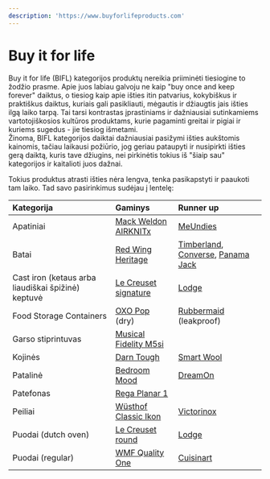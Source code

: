 ```yaml
---
description: 'https://www.buyforlifeproducts.com'
---
```


# Buy it for life

Buy it for life \(BIFL\) kategorijos produktų nereikia priiminėti tiesiogine to žodžio prasme. Apie juos labiau galvoju ne kaip "buy once and keep forever" daiktus, o tiesiog kaip apie išties itin patvarius, kokybiškus ir praktiškus daiktus, kuriais gali pasikliauti, mėgautis ir džiaugtis jais išties ilgą laiko tarpą. Tai tarsi kontrastas įprastiniams ir dažniausiai sutinkamiems vartotojiškosios kultūros produktams, kurie pagaminti greitai ir pigiai ir kuriems sugedus - jie tiesiog išmetami.   
Žinoma, BIFL kategorijos daiktai dažniausiai pasižymi išties aukštomis kainomis, tačiau laikausi požiūrio, jog geriau pataupyti ir nusipirkti išties gerą daiktą, kuris tave džiugins, nei pirkinėtis tokius iš "šiaip sau" kategorijos ir kaitalioti juos dažnai.

Tokius produktus atrasti išties nėra lengva, tenka pasikapstyti ir paaukoti tam laiko. Tad savo pasirinkimus sudėjau į lentelę:

| Kategorija | Gaminys | Runner up |
| :--- | :--- | :--- |
| Apatiniai | [Mack Weldon AIRKNITx](https://mackweldon.com/collections/boxer-briefs/products/3-pack-airknitx-boxer-briefs) | [MeUndies](https://www.meundies.com/products/boxer-brief) |
| Batai | [Red Wing Heritage](https://www.redwingheritage.eu/eu/EUR/footwear) | [Timberland](https://www.timberland.co.uk/shop/en/tbl-uk/men-footwear), [Converse](https://www.converse.com/dk/en/products/converse/men/sneakers/all-sneakers?lang=en_DK&pmid=AllOrderable-AllComingSoon-products-promotion&pmpt=PROMOTION_PRODUCT_TYPE_QUALIFYING&prefn1=materialMulti&prefv1=Leather&srule=price-high-to-low&start=0&sz=32), [Panama Jack](https://www.panamajackshop.com/uk/en/man/footwear/shoes) |
| Cast iron \(ketaus arba liaudiškai špižinė\) keptuvė | [Le Creuset signature](https://www.lecreuset.com/signature-skillet) | [Lodge](https://www.lodgemfg.com/product/chef-collection-skillet) |
| Food Storage Containers | [OXO Pop](https://www.oxo.com/categories/cleaning-organization/kitchen/pop-containers.html) \(dry\) | [Rubbermaid](https://www.amazon.com/gp/product/B01JCNEIC6/ref=as_li_qf_asin_il_tl?ie=UTF8&tag=mrp01-20&creative=9325&linkCode=as2&creativeASIN=B01JCNEIC6&linkId=366673ffb16df80dc967166e57644e48) \(leakproof\) |
| Garso stiprintuvas | [Musical Fidelity M5si](https://www.musicalfidelity.com/products/m5series/m5si) |  |
| Kojinės | [Darn Tough](https://darntough.com/collections/mens-hike-trek/material-merino-wool) | [Smart Wool](https://www.smartwool.com/shop/mens-wool-socks-1) |
| Patalinė | [Bedroom Mood](https://bedroommood.com/lt/egyptian-cotton-duvet-sets) | [DreamOn](https://www.dreamonhome.lt/collections/comfort-collection) |
| Patefonas | [Rega Planar 1](https://theaudiophileman.com/planar-1/) |  |
| Peiliai | [Wüsthof Classic Ikon](https://www.wuesthof.com/en-lt/series/) | [Victorinox](https://www.swissarmy.com/us/en/Products/Cutlery/Paring-Knives/c/CUT_ParingKnives?ScrollPosition=0&maxResults=30) |
| Puodai \(dutch oven\) | [Le Creuset round](https://www.lecreuset.com/round-dutch-oven) | [Lodge](https://www.amazon.com/Lodge-Enameled-Classic-Enamel-Island/dp/B000N501BK) |
| Puodai \(regular\) | [WMF Quality One](https://www.wmf.com/en/pots/pan-sets/kochgeschirr-set-4-teilig-quality-one-77414638.html) | [Cuisinart](https://www.cuisinart.com/shopping/cookware/stylish-cookware-sets/mcp-12n) |

